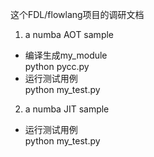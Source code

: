 
这个FDL/flowlang项目的调研文档  
1. a numba AOT sample  
- 编译生成my_module  
python pycc.py
- 运行测试用例  
python my_test.py  
2. a numba JIT sample  
- 运行测试用例  
python my_test.py

